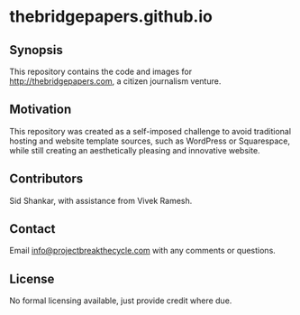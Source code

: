 # thebridgepapers.github.io

## Synopsis

This repository contains the code and images for http://thebridgepapers.com, a citizen journalism venture.

## Motivation

This repository was created as a self-imposed challenge to avoid traditional hosting and website template sources, such as WordPress or Squarespace, while still creating an aesthetically pleasing and innovative website. 

## Contributors

Sid Shankar, with assistance from Vivek Ramesh.

## Contact

Email info@projectbreakthecycle.com with any comments or questions.

## License

No formal licensing available, just provide credit where due.
